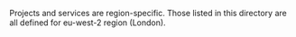 Projects and services are region-specific.
Those listed in this directory are all defined for eu-west-2 region (London).